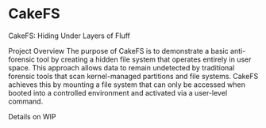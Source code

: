 # CakeFS
CakeFS: Hiding Under Layers of Fluff 

Project Overview
The purpose of CakeFS is to demonstrate a basic anti-forensic tool by creating a hidden file system that operates entirely in user space. This approach allows data to remain undetected by traditional forensic tools that scan kernel-managed partitions and file systems. CakeFS achieves this by mounting a file system that can only be accessed when booted into a controlled environment and activated via a user-level command.

Details on WIP
